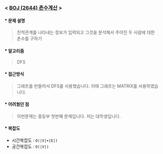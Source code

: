 ### < [BOJ (2644) 촌수계산](https://www.acmicpc.net/problem/2644) >

#### * 문제 설명 
> 친척관계를 나타내는 정보가 입력되고 그것을 분석해서 주어진 두 사람에 대한 촌수를 구하기

#### * 알고리즘
> DFS

#### * 접근방식
> 그래프를 만들어서 DFS를 사용했습니다. 이때 그래프는 MATRIX를 사용하였습니다.

#### * 어려웠던 점
> 이번문제는 중등부 첫번째 문제입니다.
> 저는 대학생입니다.

#### * 복잡도
- 시간복잡도 : `O(|V|+|E|)`
- 공간복잡도 : `O(|V|)`
